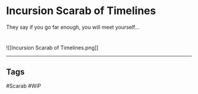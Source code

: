 # Incursion Scarab of Timelines
They say if you go far enough, you will meet yourself...

#
![[Incursion Scarab of Timelines.png]]

---
## Tags
#Scarab
#WiP 